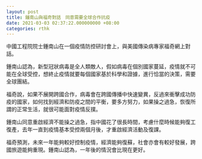 ```yaml
---
layout: post
title: 鍾南山與福奇對話　同意需要全球合作抗疫
date: 2021-03-03 02:37:22.000000000 +08:00
categories: rthk
---
```


中國工程院院士鍾南山在一個疫情防控研討會上，與美國傳染病專家福奇網上對話。

鍾南山認為，新型冠狀病毒是全人類敵人，假如病毒在個別國家蔓延，疫情就不可能在全球受控，想終止疫情就要每個國家基於科學和證據，進行恰當的決策，需要全球團結。

福奇說，如果不展開跨國合作，病毒會在跨國傳播中快速變異，反過來衝擊成功防疫的國家，如何找到經濟和防疫之間的平衡，要多方努力，如果操之過急，恢復所謂的正常生活，就很可能面對疫情反撲。

鍾南山同意重啟經濟不能操之過急，指中國花了很長時間，考慮什麼時候能夠復工復產，去年一直到疫情基本受控兩個月後，才重啟經濟活動及復課。

福奇預測，未來一年能夠較好控制疫情，經濟能夠復蘇，社會亦會有較好發展，跨國旅遊能夠重現。鍾南山認為，一年後的情況會比現在更好。

